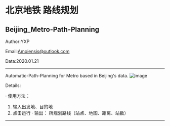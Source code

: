 北京地铁 路线规划
======================================================================
Beijing_Metro-Path-Planning
---------------------------------------

Author:YXP

Email:Amoiensis@outlook.com

Data:2020.01.21
***************************************
Automatic-Path-Planning for Metro based in Beijing's data.
![image](https://github.com/Amoiensis/Beijing_Metro-Path-Planning/blob/master/picture/pic1.JPG)

Details:

· 使用方法：
1. 输入出发地、目的地
2. 点击运行
· 输出：
所规划路线（站点、地图、距离、站数）
***************************************
